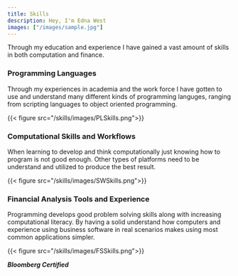 ```yaml
---
title: Skills
description: Hey, I'm Edna West
images: ["/images/sample.jpg"]
---
```


Through my education and experience I have gained a vast amount of skills in both computation and finance.

### Programming Languages
Through my experiences in academia and the work force I have gotten to use and understand many different kinds of programming languges, ranging from scripting languages to object oriented programming. 

{{< figure src="/skills/images/PLSkills.png">}}

### Computational Skills and Workflows
When learning to develop and think computationally just knowing how to program is not good enough. Other types of platforms need to be understand and utilized to produce the best result. 

{{< figure src="/skills/images/SWSkills.png">}}

### Financial Analysis Tools and Experience
Programming develops good problem solving skills along with increasing computational literacy. By having a solid understand how computers and experience using business software in real scenarios makes using most common applications simpler. 

{{< figure src="/skills/images/FSSkills.png">}}

***Bloomberg Certified***